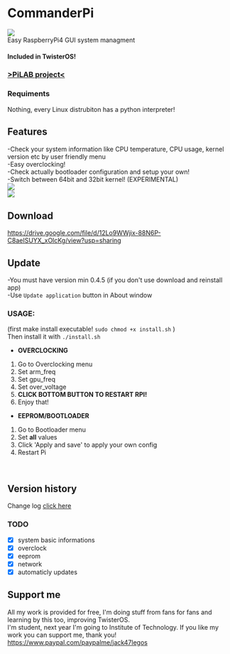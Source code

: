 # CommanderPi
<img src="https://i.imgur.com/qKibLTt.png"></img></br>
Easy RaspberryPi4 GUI system managment</br>
#### Included in TwisterOS!</br>
### <a href="https://raspbian-x.com/">>PiLAB project<</a>
### Requiments
Nothing, every Linux distrubiton has a python interpreter!
## Features
-Check your system information like CPU temperature, CPU usage, kernel version etc by user friendly menu </br>
-Easy overclocking! </br>
-Check actually bootloader configuration and setup your own!</br>
-Switch between 64bit and 32bit kernel! (EXPERIMENTAL)</br>
<img src="https://i.imgur.com/fSOGsL4.png"></img></br>
<img src="https://i.imgur.com/jCULp4U.png"></img></br>
## Download
https://drive.google.com/file/d/12Lo9WWjix-88N6P-C8aeISUYX_xOlcKg/view?usp=sharing
## Update
-You must have version min 0.4.5 (if you don't use download and reinstall app)</br>
-Use `Update application` button in About window
### USAGE: </br>
(first make install executable! `sudo chmod +x install.sh` )</br>
 Then install it with `./install.sh`</br>
* **OVERCLOCKING**
1. Go to Overclocking menu
1. Set arm_freq
1. Set gpu_freq
1. Set over_voltage
1. **CLICK BOTTOM BUTTON TO RESTART RPI!**
1. Enjoy that!
* **EEPROM/BOOTLOADER**
1. Go to Bootloader menu
1. Set <b>all</b> values
1. Click 'Apply and save' to apply your own config
1. Restart Pi
</br>

## Version history </br>
Change log <a href="https://github.com/Jack477/CommanderPi/blob/master/CHANGELOG.md">click here</a>
</br>

### TODO
- [x] system basic informations
- [x] overclock
- [x] eeprom
- [x] network
- [x] automaticly updates

## Support me
All my work is provided for free, I'm doing stuff from fans for fans and learning by this too, improving TwisterOS.</br>
I'm student, next year I'm going to Institute of Technology. If you like my work you can support me, thank you!
https://www.paypal.com/paypalme/jack47legos
